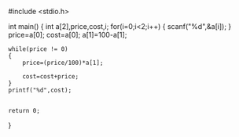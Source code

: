 #include <stdio.h>

int main()
{
    int a[2],price,cost,i;
    for(i=0;i<2;i++)
    {
        scanf("%d",&a[i]);
    }
    price=a[0];
    cost=a[0];
    a[1]=100-a[1];
    
    while(price != 0)
    {
        price=(price/100)*a[1];
        
        cost=cost+price;
    }
    printf("%d",cost);
    

    return 0;
}
